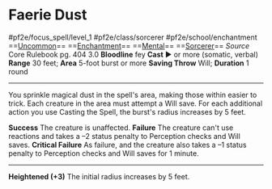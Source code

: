 # Faerie Dust
#pf2e/focus_spell/level_1 #pf2e/class/sorcerer #pf2e/school/enchantment 
==[Uncommon](Uncommon.md)== ==[Enchantment](Enchantment.md)== ==[Mental](Mental.md)== ==[Sorcerer](Sorcerer.md)==
*Source* Core Rulebook pg. 404 3.0
**Bloodline** fey
**Cast** ► or more (somatic, verbal)
**Range** 30 feet; **Area** 5-foot burst or more
**Saving Throw** Will; **Duration** 1 round

---
You sprinkle magical dust in the spell's area, making those within easier to trick. Each creature in the area must attempt a Will save. For each additional action you use Casting the Spell, the burst's radius increases by 5 feet.

**Success** The creature is unaffected.
**Failure** The creature can't use reactions and takes a –2 status penalty to Perception checks and Will saves.
**Critical Failure** As failure, and the creature also takes a –1 status penalty to Perception checks and Will saves for 1 minute.

<hr>

**Heightened (+3)** The initial radius increases by 5 feet.